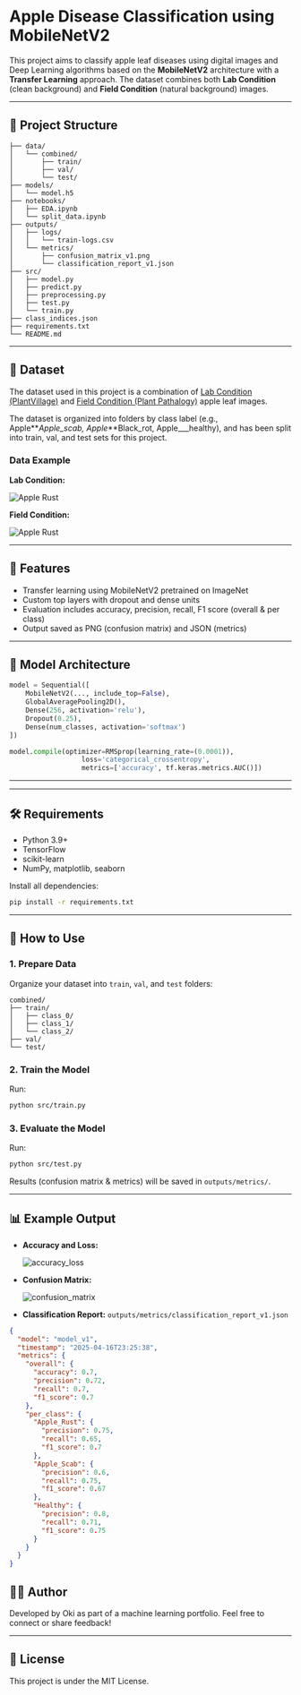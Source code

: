 # Apple Disease Classification using MobileNetV2

This project aims to classify apple leaf diseases using digital images and Deep Learning algorithms based on the **MobileNetV2** architecture with a **Transfer Learning** approach. The dataset combines both **Lab Condition** (clean background) and **Field Condition** (natural background) images.

---

## 📁 Project Structure

```
├── data/
│   └── combined/
│       ├── train/
│       ├── val/
│       └── test/
├── models/
│   └── model.h5
├── notebooks/
│   ├── EDA.ipynb
│   └── split_data.ipynb
├── outputs/
│   ├── logs/
│   │   └── train-logs.csv
│   └── metrics/
│       ├── confusion_matrix_v1.png
│       └── classification_report_v1.json
├── src/
│   ├── model.py
│   ├── predict.py
│   ├── preprocessing.py
│   ├── test.py
│   └── train.py
├── class_indices.json
├── requirements.txt
└── README.md
```

---

## 📂 Dataset

The dataset used in this project is a combination of [Lab Condition (PlantVillage)](https://drive.google.com/drive/folders/11p7hWcUP3U83-AFjS7phlHgP2eyRUVcx?usp=drive_link) and [Field Condition (Plant Pathalogy)](https://drive.google.com/drive/folders/1AldXDQvJfyDAJTpVBMmBONbeQMIEDWs8?usp=sharing) apple leaf images.

The dataset is organized into folders by class label (e.g., Apple**_Apple_scab, Apple_**Black_rot, Apple\_\_\_healthy), and has been split into train, val, and test sets for this project.

### Data Example

**Lab Condition:**

![Apple Rust](<data/preview/Apple_rust%20(2).JPG>)

**Field Condition:**

![Apple Rust](<data/preview/Apple_Rust(6).jpg>)

---

## 📌 Features

- Transfer learning using MobileNetV2 pretrained on ImageNet
- Custom top layers with dropout and dense units
- Evaluation includes accuracy, precision, recall, F1 score (overall & per class)
- Output saved as PNG (confusion matrix) and JSON (metrics)

---

## 🧠 Model Architecture

```python
model = Sequential([
    MobileNetV2(..., include_top=False),
    GlobalAveragePooling2D(),
    Dense(256, activation='relu'),
    Dropout(0.25),
    Dense(num_classes, activation='softmax')
])

model.compile(optimizer=RMSprop(learning_rate=(0.0001)),
                  loss='categorical_crossentropy',
                  metrics=['accuracy', tf.keras.metrics.AUC()])
```

---

---

## 🛠 Requirements

- Python 3.9+
- TensorFlow
- scikit-learn
- NumPy, matplotlib, seaborn

Install all dependencies:

```bash
pip install -r requirements.txt
```

---

## 🚀 How to Use

### 1. Prepare Data

Organize your dataset into `train`, `val`, and `test` folders:

```
combined/
├── train/
│   ├── class_0/
│   ├── class_1/
│   └── class_2/
├── val/
└── test/
```

### 2. Train the Model

Run:

```bash
python src/train.py
```

### 3. Evaluate the Model

Run:

```bash
python src/test.py
```

Results (confusion matrix & metrics) will be saved in `outputs/metrics/`.

---

## 📊 Example Output

- **Accuracy and Loss:**

  ![accuracy_loss](outputs/metrics/accuracy_and_loss_v1.png)

- **Confusion Matrix:**

  ![confusion_matrix](outputs/metrics/confusion_matrix_v1.png)

- **Classification Report:** `outputs/metrics/classification_report_v1.json`

```json
{
  "model": "model_v1",
  "timestamp": "2025-04-16T23:25:38",
  "metrics": {
    "overall": {
      "accuracy": 0.7,
      "precision": 0.72,
      "recall": 0.7,
      "f1_score": 0.7
    },
    "per_class": {
      "Apple_Rust": {
        "precision": 0.75,
        "recall": 0.65,
        "f1_score": 0.7
      },
      "Apple_Scab": {
        "precision": 0.6,
        "recall": 0.75,
        "f1_score": 0.67
      },
      "Healthy": {
        "precision": 0.8,
        "recall": 0.71,
        "f1_score": 0.75
      }
    }
  }
}
```

## 🙋‍♂️ Author

Developed by Oki as part of a machine learning portfolio.
Feel free to connect or share feedback!

---

## 📄 License

This project is under the MIT License.
